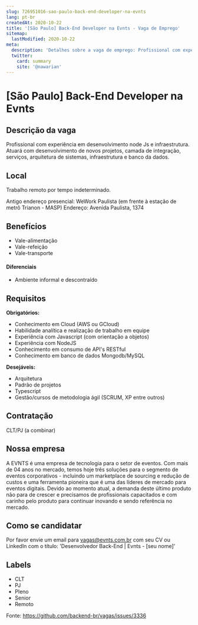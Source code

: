 ```yaml
---
slug: 726951016-sao-paulo-back-end-developer-na-evnts
lang: pt-br
createdAt: 2020-10-22
title: '[São Paulo] Back-End Developer na Evnts - Vaga de Emprego'
sitemap:
  lastModified: 2020-10-22
meta:
  description: 'Detalhes sobre a vaga de emprego: Profissional com experiência em desenvolvimento node Js e infraestrutura. Atuará com desenvolvimento de novos projetos, camada de integração, serviços, arquitetura de sistemas, infraestrutura e banco da dados.'
  twitter:
    card: summary
    site: '@nawarian'
---
```


# [São Paulo] Back-End Developer na Evnts


## Descrição da vaga

Profissional com experiência em desenvolvimento node Js e infraestrutura.
Atuará com desenvolvimento de novos projetos, camada de integração, serviços, arquitetura de sistemas, infraestrutura e banco da dados.


## Local

Trabalho remoto por tempo indeterminado.

Antigo endereço presencial:
WeWork Paulista (em frente à estação de metrô Trianon - MASP)
Endereço: Avenida Paulista, 1374

## Benefícios

- Vale-alimentação
- Vale-refeição
- Vale-transporte


#### Diferenciais

- Ambiente informal e descontraído

## Requisitos

**Obrigatórios:**
- Conhecimento em Cloud (AWS ou GCloud)
- Habilidade analítica e realização de trabalho em equipe
- Experiência com Javascript (com orientação a objetos)
- Experiência com NodeJS
- Conhecimento em consumo de API's RESTful
- Conhecimento em banco de dados Mongodb/MySQL

**Desejáveis:**
- Arquitetura
- Padrão de projetos
- Typescript
- Gestão/cursos de metodologia ágil (SCRUM, XP entre outros)

## Contratação

CLT/PJ (a combinar)

## Nossa empresa

A EVNTS é uma empresa de tecnologia para o setor de eventos. Com mais de 04 anos no mercado, temos hoje três soluções para o segmento de eventos corporativos - incluindo um marketplace de sourcing e redução de custos e uma ferramenta pioneira que é uma das líderes de mercado para eventos digitais.
Devido ao momento atual, a demanda deste último produto não para de crescer e precisamos de profissionais capacitados e com carinho pelo produto para continuar inovando e sendo referência no mercado.


## Como se candidatar

Por favor envie um email para vagas@evnts.com.br com seu CV ou LinkedIn com o título: 'Desenvolvedor Back-End | Evnts - [seu nome]'


## Labels

- CLT
- PJ
- Pleno
- Senior
- Remoto



Fonte: https://github.com/backend-br/vagas/issues/3336